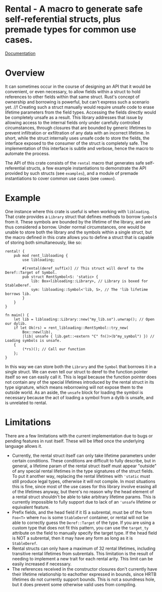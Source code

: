 # Rental - A macro to generate safe self-referential structs, plus premade types for common use cases.

[Documentation](http://docs.rs/rental)

# Overview
It can sometimes occur in the course of designing an API that it would be convenient, or even necessary, to allow fields within a struct to hold references to other fields within that same struct. Rust's concept of ownership and borrowing is powerful, but can't express such a scenario yet.
//!
Creating such a struct manually would require unsafe code to erase lifetime parameters from the field types. Accessing the fields directly would be completely unsafe as a result. This library addresses that issue by allowing access to the internal fields only under carefully controlled circumstances, through closures that are bounded by generic lifetimes to prevent infiltration or exfiltration of any data with an incorrect lifetime. In short, while the struct internally uses unsafe code to store the fields, the interface exposed to the consumer of the struct is completely safe. The implementation of this interface is subtle and verbose, hence the macro to automate the process.

The API of this crate consists of the `rental` macro that generates safe self-referential structs, a few example instantiations to demonstrate the API provided by such structs (see `examples`), and a module of premade instantiations to cover common use cases (see `common`).

# Example
One instance where this crate is useful is when working with `libloading`. That crate provides a `Library` struct that defines methods to borrow `Symbol`s from it. These symbols are bounded by the lifetime of the library, and are thus considered a borrow. Under normal circumstances, one would be unable to store both the library and the symbols within a single struct, but the macro defined in this crate allows you to define a struct that is capable of storing both simultaneously, like so:

```rust,ignore
rental! {
    pub mod rent_libloading {
        use libloading;

        #[rental(deref_suffix)] // This struct will deref to the Deref::Target of Symbol.
        pub struct RentSymbol<S: 'static> {
            lib: Box<libloading::Library>, // Library is boxed for StableDeref.
            sym: libloading::Symbol<'lib, S>, // The 'lib lifetime borrows lib.
        }
    }
}

fn main() {
    let lib = libloading::Library::new("my_lib.so").unwrap(); // Open our dylib.
    if let Ok(rs) = rent_libloading::RentSymbol::try_new(
        Box::new(lib),
        |lib| unsafe { lib.get::<extern "C" fn()>(b"my_symbol") }) // Loading symbols is unsafe.
    {
        (*rs)(); // Call our function
    };
}
```

In this way we can store both the `Library` and the `Symbol` that borrows it in a single struct. We can even tell our struct to deref to the function pointer itself so we can easily call it. This is legal because the function pointer does not contain any of the special lifetimes introduced by the rental struct in its type signature, which means reborrowing will not expose them to the outside world. As an aside, the `unsafe` block for loading the symbol is necessary because the act of loading a symbol from a dylib is unsafe, and is unrelated to rental.

# Limitations
There are a few limitations with the current implementation due to bugs or pending features in rust itself. These will be lifted once the underlying language allows it.

* Currently, the rental struct itself can only take lifetime parameters under certain conditions. These conditions are difficult to fully describe, but in general, a lifetime param of the rental struct itself must appear "outside" of any special rental lifetimes in the type signatures of the struct fields. To put it another way, replacing the rental lifetimes with `'static` must still produce legal types, otherwise it will not compile. In most situations this is fine, since most of the use cases for this library involve erasing all of the lifetimes anyway, but there's no reason why the head element of a rental struct shouldn't be able to take arbitrary lifetime params. This is currently impossible to fully support due to lack of an `'unsafe` lifetime or equivalent feature.
* Prefix fields, and the head field if it IS a subrental, must be of the form `Foo<T>` where `Foo` is some `StableDeref` container, or rental will not be able to correctly guess the `Deref::Target` of the type. If you are using a custom type that does not fit this pattern, you can use the `target_ty` attribute on the field to manually specify the target type. If the head field is NOT a subrental, then it may have any form as long as it is `StableDeref`.
* Rental structs can only have a maximum of 32 rental lifetimes, including transitive rental lifetimes from subrentals. This limitation is the result of needing to implement a new trait for each rental arity. This limit can be easily increased if necessary.
* The references received in the constructor closures don't currently have their lifetime relationship to eachother expressed in bounds, since HRTB lifetimes do not currently support bounds. This is not a soundness hole, but it does prevent some otherwise valid uses from compiling.
